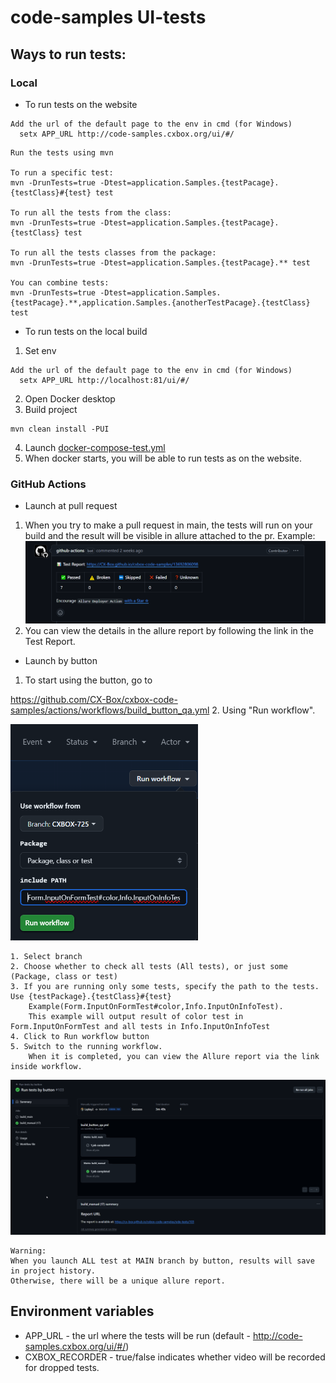 # code-samples UI-tests



## Ways to run tests:
### Local

* To run tests on the website
```
Add the url of the default page to the env in cmd (for Windows)
  setx APP_URL http://code-samples.cxbox.org/ui/#/
```
```
Run the tests using mvn

To run a specific test: 
mvn -DrunTests=true -Dtest=application.Samples.{testPacage}.{testClass}#{test} test   

To run all the tests from the class:  
mvn -DrunTests=true -Dtest=application.Samples.{testPacage}.{testClass} test

To run all the tests classes from the package:
mvn -DrunTests=true -Dtest=application.Samples.{testPacage}.** test

You can combine tests:
mvn -DrunTests=true -Dtest=application.Samples.{testPacage}.**,application.Samples.{anotherTestPacage}.{testClass} test
```

* To run tests on the local build
1. Set env
```
Add the url of the default page to the env in cmd (for Windows)
  setx APP_URL http://localhost:81/ui/#/
```
2. Open Docker desktop
3. Build project 
```
mvn clean install -PUI
```
4. Launch [docker-compose-test.yml](docker-compose-test.yml)
5. When docker starts, you will be able to run tests as on the website.

### GitHub Actions

* Launch at pull request
1. When you try to make a pull request in main, the tests will run on your build and the result will be visible in allure attached to the pr. Example:
![QA_On_pr_example.png](src/test/resources/QA_On_pr_example.png)
2. You can view the details in the allure report by following the link in the Test Report.


* Launch by button
1. To start using the button, go to

https://github.com/CX-Box/cxbox-code-samples/actions/workflows/build_button_qa.yml
2. Using "Run  workflow". 

<img src = "src/test/resources/QA_Button_menu.png" width = "300">

```
1. Select branch 
2. Choose whether to check all tests (All tests), or just some (Package, class or test)
3. If you are running only some tests, specify the path to the tests. Use {testPackage}.{testClass}#{test} 
    Example(Form.InputOnFormTest#color,Info.InputOnInfoTest).
    This example will output result of color test in Form.InputOnFormTest and all tests in Info.InputOnInfoTest
4. Click to Run workflow button
5. Switch to the running workflow. 
    When it is completed, you can view the Allure report via the link inside workflow.
```
<img src = "src/test/resources/QA_Button_test_example.png" width = "1000">

```
Warning:
When you launch ALL test at MAIN branch by button, results will save in project history. 
Otherwise, there will be a unique allure report.
```

## Environment variables
* APP_URL - the url where the tests will be run (default - http://code-samples.cxbox.org/ui/#/)
* CXBOX_RECORDER - true/false indicates whether video will be recorded for dropped tests.

